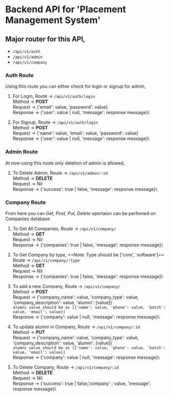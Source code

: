 # Backend API for 'Placement Management System'

## Major router for this API,
- `/api/v1/auth`
- `/api/v1/admin`
- `/api/v1/company`

### Auth Route
Using this route you can either check for login or signup for admin,

1. For Login,
    Route -> `/api/v1/auth/login`\
    Method -> **POST**\
    Request -> {'email': value, 'password': value}\
    Response -> {'user': value | null, 'message': response message}\

2. For Signup,
    Route -> `/api/v1/auth/login`\
    Method -> **POST**\
    Request -> {'name': value, 'email': value, 'password': value}\
    Response -> {'user': value | null, 'message': response message}\

### Admin Route
At now using this route only deletion of admin is allowed,

1. To Delete Admin,
    Route -> `/api/v1/admin/:id`\
    Method -> **DELETE**\
    Request -> Nil\
    Response -> {'success': true | false, 'message': response message}\

### Company Route
From here you can *Get, Post, Put, Delete* opertaion can be perfomed on Companies database

1. To Get All Companies,
    Route -> `/api/v1/company/`\
    Method -> **GET**\
    Request -> Nil\
    Response -> {'companies': true | false, 'message': response message}\

2. To Get Company by type,
    ==Note: Type should be ['core', 'software']==
    Route -> `/api/v1/company/:type`\
    Method -> **GET**\
    Request -> Nil\
    Response -> {'companies': true | false, 'message': response message}\

3. To add a new Company,
    Route -> `/api/v1/company/`\
    Method -> **POST**\
    Request -> {'company_name': value, 'company_type': value, 'company_description': value, 
               'alumni': [value]}\
                `alumni value should be as [{'name': value, 'phone': value, 'batch': value, 'email': value}]`\
    Response -> {'company': value | null, 'message': response message}\

4. To update alumni in Company,
    Route -> `/api/v1/company/:id`\
    Method -> **PUT**\
    Request -> {'company_name': value, 'company_type': value, 'company_description': value, 
               'alumni': [value]}\
                `alumni value should be as [{'name': value, 'phone': value, 'batch': value, 'email': value}]`\
    Response -> {'company': value | null, 'message': response message}\

5. To Delete Company,
    Route -> `/api/v1/company/:id`\
    Method -> **DELETE**\
    Request -> Nil\
    Response -> {'success': true | false,'company' : value, 'message': response message}\
